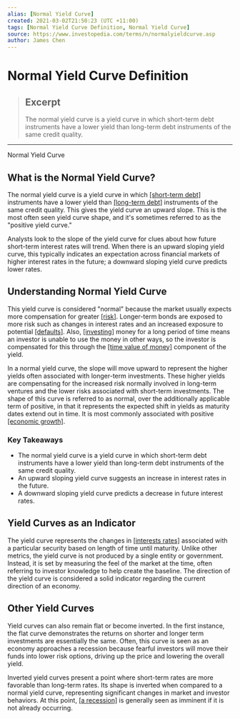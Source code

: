 ```yaml
---
alias: [Normal Yield Curve]
created: 2021-03-02T21:50:23 (UTC +11:00)
tags: [Normal Yield Curve Definition, Normal Yield Curve]
source: https://www.investopedia.com/terms/n/normalyieldcurve.asp
author: James Chen
---
```


# Normal Yield Curve Definition

> ## Excerpt
> The normal yield curve is a yield curve in which short-term debt instruments have a lower yield than long-term debt instruments of the same credit quality.

---

Normal Yield Curve
## What is the Normal Yield Curve?

The normal yield curve is a yield curve in which [[short-term debt]](https://www.investopedia.com/terms/s/shorttermdebt.asp) instruments have a lower yield than [[long-term debt]](https://www.investopedia.com/terms/l/longtermdebt.asp) instruments of the same credit quality. This gives the yield curve an upward slope. This is the most often seen yield curve shape, and it's sometimes referred to as the "positive yield curve."

Analysts look to the slope of the yield curve for clues about how future short-term interest rates will trend. When there is an upward sloping yield curve, this typically indicates an expectation across financial markets of higher interest rates in the future; a downward sloping yield curve predicts lower rates.

## Understanding Normal Yield Curve

This yield curve is considered "normal" because the market usually expects more compensation for greater [[risk]](https://www.investopedia.com/terms/y/yieldcurverisk.asp). Longer-term bonds are exposed to more risk such as changes in interest rates and an increased exposure to potential [[defaults]](https://www.investopedia.com/terms/d/default2.asp). Also, [[investing]](https://www.investopedia.com/terms/i/investing.asp) money for a long period of time means an investor is unable to use the money in other ways, so the investor is compensated for this through the [[time value of money]](https://www.investopedia.com/terms/t/timevalueofmoney.asp) component of the yield.

In a normal yield curve, the slope will move upward to represent the higher yields often associated with longer-term investments. These higher yields are compensating for the increased risk normally involved in long-term ventures and the lower risks associated with short-term investments. The shape of this curve is referred to as normal, over the additionally applicable term of positive, in that it represents the expected shift in yields as maturity dates extend out in time. It is most commonly associated with positive [[economic growth]](https://www.investopedia.com/ask/answers/032515/what-are-best-measurements-economic-growth.asp).

### Key Takeaways

-   The normal yield curve is a yield curve in which short-term debt instruments have a lower yield than long-term debt instruments of the same credit quality.
-   An upward sloping yield curve suggests an increase in interest rates in the future.
-   A downward sloping yield curve predicts a decrease in future interest rates.

## Yield Curves as an Indicator

The yield curve represents the changes in [[interests rates]](https://www.investopedia.com/insights/forces-behind-interest-rates/) associated with a particular security based on length of time until maturity. Unlike other metrics, the yield curve is not produced by a single entity or government. Instead, it is set by measuring the feel of the market at the time, often referring to investor knowledge to help create the baseline. The direction of the yield curve is considered a solid indicator regarding the current direction of an economy.

## Other Yield Curves

Yield curves can also remain flat or become inverted. In the first instance, the flat curve demonstrates the returns on shorter and longer term investments are essentially the same. Often, this curve is seen as an economy approaches a recession because fearful investors will move their funds into lower risk options, driving up the price and lowering the overall yield.

Inverted yield curves present a point where short-term rates are more favorable than long-term rates. Its shape is inverted when compared to a normal yield curve, representing significant changes in market and investor behaviors. At this point, [[a recession]](https://www.investopedia.com/articles/economics/09/lessons-recessions-depressions.asp) is generally seen as imminent if it is not already occurring.
